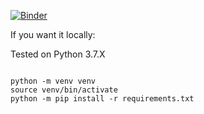 [![Binder](https://mybinder.org/badge_logo.svg)](https://mybinder.org/v2/gh/chimeno/introduction_ml.git/master)


If you want it locally:

Tested on Python 3.7.X

```shell

python -m venv venv
source venv/bin/activate
python -m pip install -r requirements.txt
```
